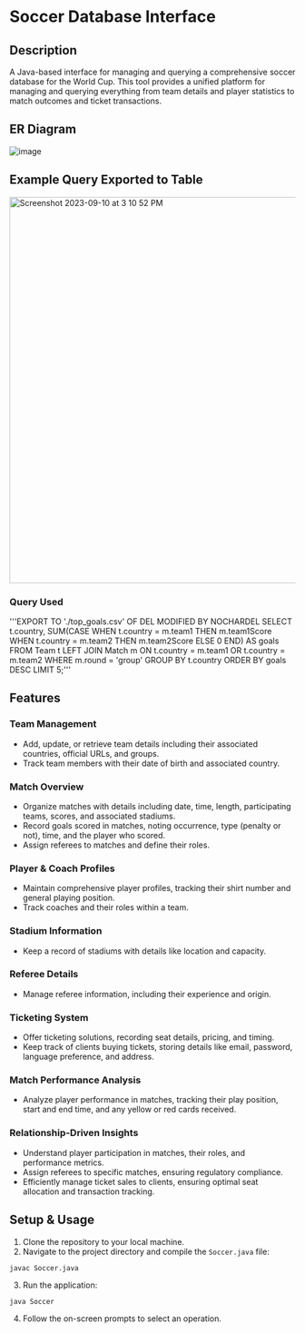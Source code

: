 # Soccer Database Interface

## Description
A Java-based interface for managing and querying a comprehensive soccer database for the World Cup. This tool provides a unified platform for managing and querying everything from team details and player statistics to match outcomes and ticket transactions. 

## ER Diagram
![image](https://github.com/kianfattahy/Soccer_Database/assets/94335877/4afa4e71-9c0a-4baa-bcd5-fcb1416df840)

## Example Query Exported to Table
<img width="681" alt="Screenshot 2023-09-10 at 3 10 52 PM" src="https://github.com/kianfattahy/Soccer_Database/assets/94335877/0c159bd7-2f06-4b6d-9559-1b31cfbd0ddd">

### Query Used
'''EXPORT TO './top_goals.csv' OF DEL MODIFIED BY NOCHARDEL SELECT t.country, SUM(CASE
WHEN t.country = m.team1 THEN m.team1Score WHEN t.country = m.team2 THEN m.team2Score ELSE 0
END) AS goals
FROM Team t
LEFT JOIN Match m ON t.country = m.team1 OR t.country = m.team2 WHERE m.round = 'group'
GROUP BY t.country
ORDER BY goals DESC
LIMIT 5;'''

## Features

### Team Management
- Add, update, or retrieve team details including their associated countries, official URLs, and groups.
- Track team members with their date of birth and associated country.

### Match Overview
- Organize matches with details including date, time, length, participating teams, scores, and associated stadiums.
- Record goals scored in matches, noting occurrence, type (penalty or not), time, and the player who scored.
- Assign referees to matches and define their roles.

### Player & Coach Profiles
- Maintain comprehensive player profiles, tracking their shirt number and general playing position.
- Track coaches and their roles within a team.

### Stadium Information
- Keep a record of stadiums with details like location and capacity.

### Referee Details
- Manage referee information, including their experience and origin.

### Ticketing System
- Offer ticketing solutions, recording seat details, pricing, and timing.
- Keep track of clients buying tickets, storing details like email, password, language preference, and address.

### Match Performance Analysis
- Analyze player performance in matches, tracking their play position, start and end time, and any yellow or red cards received.

### Relationship-Driven Insights
- Understand player participation in matches, their roles, and performance metrics.
- Assign referees to specific matches, ensuring regulatory compliance.
- Efficiently manage ticket sales to clients, ensuring optimal seat allocation and transaction tracking.

## Setup & Usage
1. Clone the repository to your local machine.
2. Navigate to the project directory and compile the `Soccer.java` file:
```
javac Soccer.java
```
3. Run the application:
```
java Soccer
```
4. Follow the on-screen prompts to select an operation.
